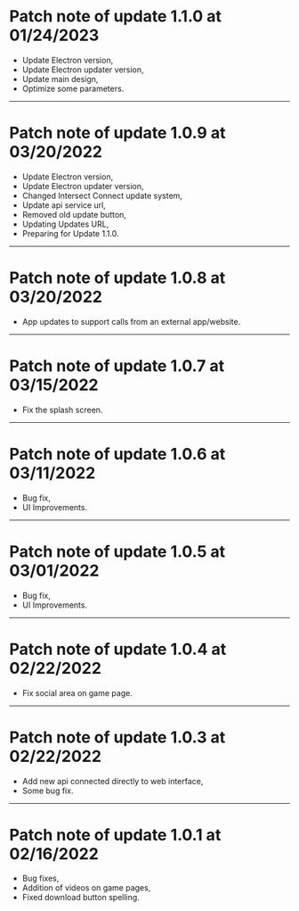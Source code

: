 # Patch note of update 1.1.0 at 01/24/2023

- Update Electron version,
- Update Electron updater version,
- Update main design,
- Optimize some parameters.
--------------------
# Patch note of update 1.0.9 at 03/20/2022

- Update Electron version,
- Update Electron updater version,
- Changed Intersect Connect update system,
- Update api service url,
- Removed old update button,
- Updating Updates URL,
- Preparing for Update 1.1.0.
--------------------
# Patch note of update 1.0.8 at 03/20/2022

- App updates to support calls from an external app/website.
--------------------
# Patch note of update 1.0.7 at 03/15/2022

* Fix the splash screen.
--------------------
# Patch note of update 1.0.6 at 03/11/2022

* Bug fix,
* UI Improvements.
--------------------
# Patch note of update 1.0.5 at 03/01/2022

* Bug fix,
* UI Improvements.
--------------------
# Patch note of update 1.0.4 at 02/22/2022

* Fix social area on game page.
--------------------
# Patch note of update 1.0.3 at 02/22/2022

* Add new api connected directly to web interface,
* Some bug fix.
--------------------
# Patch note of update 1.0.1 at 02/16/2022

* Bug fixes,
* Addition of videos on game pages,
* Fixed download button spelling.

